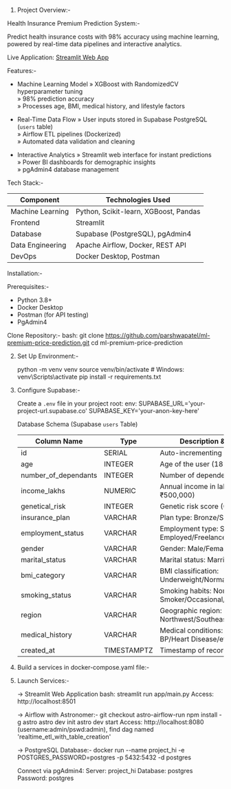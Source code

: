 1. Project Overview:-

  Health Insurance Premium Prediction System:-
  
  Predict health insurance costs with 98% accuracy using machine learning, powered by real-time data pipelines and interactive analytics.
  
  Live Application: [Streamlit Web App](https://get-health-insurance-price.streamlit.app/)
  
  
  Features:-
  - Machine Learning Model 
    » XGBoost with RandomizedCV hyperparameter tuning  
    » 98% prediction accuracy  
    » Processes age, BMI, medical history, and lifestyle factors
  
  - Real-Time Data Flow
    » User inputs stored in Supabase PostgreSQL (`users` table)  
    » Airflow ETL pipelines (Dockerized)  
    » Automated data validation and cleaning
  
  - Interactive Analytics
    » Streamlit web interface for instant predictions  
    » Power BI dashboards for demographic insights  
    » pgAdmin4 database management
  
  
  Tech Stack:-
  
  | Component              | Technologies Used                          |
  |------------------------|--------------------------------------------|
  | Machine Learning       | Python, Scikit-learn, XGBoost, Pandas      |
  | Frontend               | Streamlit                                  |
  | Database               | Supabase (PostgreSQL), pgAdmin4            |
  | Data Engineering       | Apache Airflow, Docker, REST API           |
  | DevOps                 | Docker Desktop, Postman                    |
  
  
  Installation:-
  
  Prerequisites:-
  - Python 3.8+
  - Docker Desktop
  - Postman (for API testing)
  - PgAdmin4

  Clone Repository:-
    bash:
    git clone https://github.com/parshwapatel/ml-premium-price-prediction.git
    cd ml-premium-price-prediction


2. Set Up Environment:-
   
    python -m venv venv
    source venv/bin/activate  # Windows: venv\Scripts\activate
    pip install -r requirements.txt


3. Configure Supabase:-

   Create a `.env` file in your project root:
   env:
     SUPABASE_URL='your-project-url.supabase.co'
     SUPABASE_KEY='your-anon-key-here'

   Database Schema (Supabase `users` Table)
   
      | Column Name            | Type        | Description & Example Values                     |
      |------------------------|-------------|--------------------------------------------------|
      | id                     | SERIAL      | Auto-incrementing unique identifier              |
      | age                    | INTEGER     | Age of the user (18-100)                         |
      | number_of_dependants   | INTEGER     | Number of dependents (0-20)                      |
      | income_lakhs           | NUMERIC     | Annual income in lakhs (e.g., 5 = ₹500,000)      |
      | genetical_risk         | INTEGER     | Genetic risk score (0-5 scale)                   |
      | insurance_plan         | VARCHAR     | Plan type: Bronze/Silver/Gold                    |
      | employment_status      | VARCHAR     | Employment type: Salaried/Self-Employed/Freelancer |
      | gender                 | VARCHAR     | Gender: Male/Female                              |
      | marital_status         | VARCHAR     | Marital status: Married/Unmarried                |
      | bmi_category           | VARCHAR     | BMI classification: Underweight/Normal/Overweight/Obesity |
      | smoking_status         | VARCHAR     | Smoking habits: Non-Smoker/Occasional/Regular    |
      | region                 | VARCHAR     | Geographic region: Northwest/Southeast/Northeast/Southwest |
      | medical_history        | VARCHAR     | Medical conditions: Diabetes/High BP/Heart Disease/etc. |
      | created_at             | TIMESTAMPTZ | Timestamp of record creation                     |


4. Build a services in docker-compose.yaml file:-


5. Launch Services:-
   
   -> Streamlit Web Application
      bash:
        streamlit run app/main.py
      Access: http://localhost:8501
    
   -> Airflow with Astronomer:-
      git checkout astro-airflow-run
      npm install -g astro
      astro dev init
      astro dev start
      Access: http://localhost:8080 (username:admin/pswd:admin), find dag named 'realtime_etl_with_table_creation'
     
   -> PostgreSQL Database:-
      docker run --name project_hi -e POSTGRES_PASSWORD=postgres -p 5432:5432 -d postgres
      
      Connect via pgAdmin4:
        Server: project_hi
        Database: postgres
        Password: postgres
    

